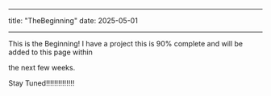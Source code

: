 
___
title: "TheBeginning"
date: 2025-05-01
___

This is the Beginning! I have a project this is 90% complete and will be added to this page within 

the next few weeks. 

Stay Tuned!!!!!!!!!!!!!!
